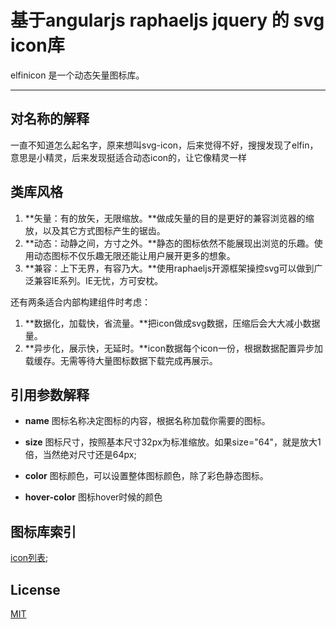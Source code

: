 # 基于angularjs raphaeljs jquery 的 svg icon库

elfinicon 是一个动态矢量图标库。

---

## 对名称的解释

一直不知道怎么起名字，原来想叫svg-icon，后来觉得不好，搜搜发现了elfin，意思是小精灵，后来发现挺适合动态icon的，让它像精灵一样

## 类库风格


1. **矢量：有的放矢，无限缩放。**做成矢量的目的是更好的兼容浏览器的缩放，以及其它方式图标产生的锯齿。
1. **动态：动静之间，方寸之外。**静态的图标依然不能展现出浏览的乐趣。使用动态图标不仅乐趣无限还能让用户展开更多的想象。
1. **兼容：上下无界，有容乃大。**使用raphaeljs开源框架操控svg可以做到广泛兼容IE系列。IE无忧，方可安枕。

还有两条适合内部构建组件时考虑：

1. **数据化，加载快，省流量。**把icon做成svg数据，压缩后会大大减小数据量。
1. **异步化，展示快，无延时。**icon数据每个icon一份，根据数据配置异步加载缓存。无需等待大量图标数据下载完成再展示。

## 引用参数解释
- **name** 
	图标名称决定图标的内容，根据名称加载你需要的图标。

- **size** 
	图标尺寸，按照基本尺寸32px为标准缩放。如果size="64"，就是放大1倍，当然绝对尺寸还是64px;

- **color**
	图标颜色，可以设置整体图标颜色，除了彩色静态图标。

- **hover-color**
	图标hover时候的颜色


## 图标库索引

[icon列表](http://vincent-li.github.io/elfinicon);

## License
[MIT](http://opensource.org/licenses/MIT)

